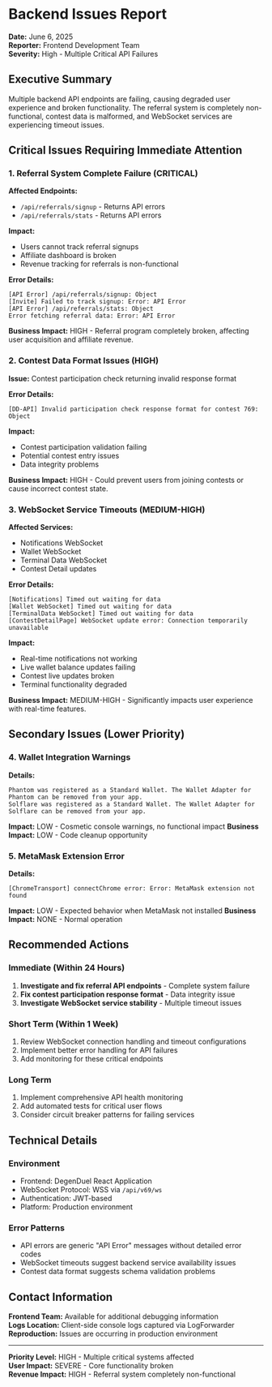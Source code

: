 # Backend Issues Report

**Date:** June 6, 2025  
**Reporter:** Frontend Development Team  
**Severity:** High - Multiple Critical API Failures  

## Executive Summary

Multiple backend API endpoints are failing, causing degraded user experience and broken functionality. The referral system is completely non-functional, contest data is malformed, and WebSocket services are experiencing timeout issues.

## Critical Issues Requiring Immediate Attention

### 1. Referral System Complete Failure (CRITICAL)

**Affected Endpoints:**
- `/api/referrals/signup` - Returns API errors
- `/api/referrals/stats` - Returns API errors

**Impact:**
- Users cannot track referral signups
- Affiliate dashboard is broken
- Revenue tracking for referrals is non-functional

**Error Details:**
```
[API Error] /api/referrals/signup: Object
[Invite] Failed to track signup: Error: API Error
[API Error] /api/referrals/stats: Object
Error fetching referral data: Error: API Error
```

**Business Impact:** HIGH - Referral program completely broken, affecting user acquisition and affiliate revenue.

### 2. Contest Data Format Issues (HIGH)

**Issue:** Contest participation check returning invalid response format

**Error Details:**
```
[DD-API] Invalid participation check response format for contest 769: Object
```

**Impact:**
- Contest participation validation failing
- Potential contest entry issues
- Data integrity problems

**Business Impact:** HIGH - Could prevent users from joining contests or cause incorrect contest state.

### 3. WebSocket Service Timeouts (MEDIUM-HIGH)

**Affected Services:**
- Notifications WebSocket
- Wallet WebSocket  
- Terminal Data WebSocket
- Contest Detail updates

**Error Details:**
```
[Notifications] Timed out waiting for data
[Wallet WebSocket] Timed out waiting for data
[TerminalData WebSocket] Timed out waiting for data
[ContestDetailPage] WebSocket update error: Connection temporarily unavailable
```

**Impact:**
- Real-time notifications not working
- Live wallet balance updates failing
- Contest live updates broken
- Terminal functionality degraded

**Business Impact:** MEDIUM-HIGH - Significantly impacts user experience with real-time features.

## Secondary Issues (Lower Priority)

### 4. Wallet Integration Warnings

**Details:**
```
Phantom was registered as a Standard Wallet. The Wallet Adapter for Phantom can be removed from your app.
Solflare was registered as a Standard Wallet. The Wallet Adapter for Solflare can be removed from your app.
```

**Impact:** LOW - Cosmetic console warnings, no functional impact
**Business Impact:** LOW - Code cleanup opportunity

### 5. MetaMask Extension Error

**Details:**
```
[ChromeTransport] connectChrome error: Error: MetaMask extension not found
```

**Impact:** LOW - Expected behavior when MetaMask not installed
**Business Impact:** NONE - Normal operation

## Recommended Actions

### Immediate (Within 24 Hours)
1. **Investigate and fix referral API endpoints** - Complete system failure
2. **Fix contest participation response format** - Data integrity issue
3. **Investigate WebSocket service stability** - Multiple timeout issues

### Short Term (Within 1 Week)
1. Review WebSocket connection handling and timeout configurations
2. Implement better error handling for API failures
3. Add monitoring for these critical endpoints

### Long Term
1. Implement comprehensive API health monitoring
2. Add automated tests for critical user flows
3. Consider circuit breaker patterns for failing services

## Technical Details

### Environment
- Frontend: DegenDuel React Application
- WebSocket Protocol: WSS via `/api/v69/ws`
- Authentication: JWT-based
- Platform: Production environment

### Error Patterns
- API errors are generic "API Error" messages without detailed error codes
- WebSocket timeouts suggest backend service availability issues
- Contest data format suggests schema validation problems

## Contact Information

**Frontend Team:** Available for additional debugging information  
**Logs Location:** Client-side console logs captured via LogForwarder  
**Reproduction:** Issues are occurring in production environment  

---

**Priority Level:** HIGH - Multiple critical systems affected  
**User Impact:** SEVERE - Core functionality broken  
**Revenue Impact:** HIGH - Referral system completely non-functional